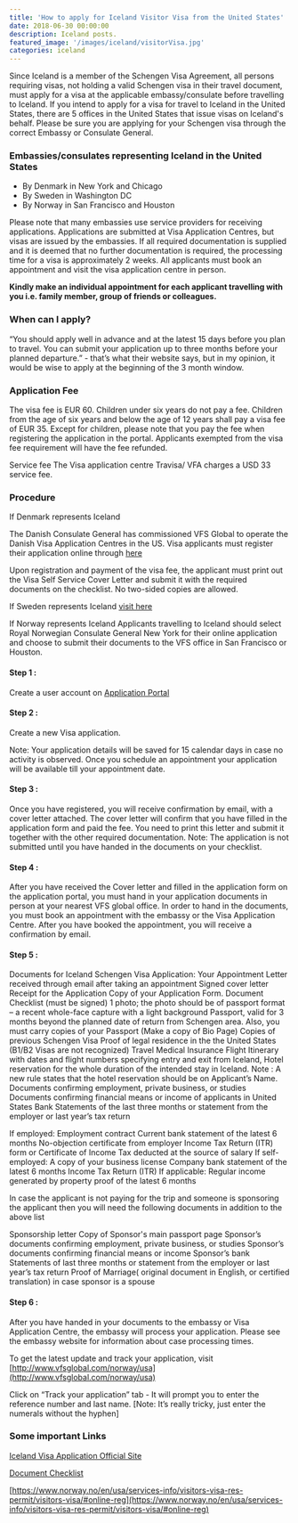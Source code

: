 ```yaml
---
title: 'How to apply for Iceland Visitor Visa from the United States'
date: 2018-06-30 00:00:00
description: Iceland posts.
featured_image: '/images/iceland/visitorVisa.jpg'
categories: iceland
---
```


Since Iceland is a member of the Schengen Visa Agreement, all persons requiring visas, not holding a valid Schengen visa in their travel document, must apply for a visa at the applicable embassy/consulate before travelling to Iceland. If you intend to apply for a visa for travel to Iceland in the United States, there are 5 offices in the United States that issue visas on Iceland's behalf. Please be sure you are applying for your Schengen visa through the correct Embassy or Consulate General.

### Embassies/consulates representing Iceland in the United States
* By Denmark in New York and Chicago
* By Sweden in Washington DC
* By Norway in San Francisco and Houston

Please note that many embassies use service providers for receiving applications. Applications are submitted at Visa Application Centres, but visas are issued by the embassies. If all required documentation is supplied and it is deemed that no further documentation is required, the processing time for a visa is approximately 2 weeks. All applicants must book an appointment and visit the visa application centre in person.

**Kindly make an individual appointment for each applicant travelling with you i.e. family member, group of friends or colleagues.**

### When can I apply?
“You should apply well in advance and at the latest 15 days before you plan to travel. You can submit your application up to three months before your planned departure.” - that’s what their website says, but in my opinion, it would be wise to apply at the beginning of the 3 month window.

### Application Fee
The visa fee is EUR 60. Children under six years do not pay a fee. Children from the age of six years and below the age of 12 years shall pay a visa fee of EUR 35. Except for children, please note that you pay the fee when registering the application in the portal. Applicants exempted from the visa fee requirement will have the fee refunded.

Service fee
The Visa application centre Travisa/ VFA charges a USD 33 service fee.

### Procedure
If Denmark represents Iceland

The Danish Consulate General has commissioned VFS Global to operate the Danish Visa Application Centres in the US. Visa applicants must register their application online through [here](https://www.visaselfservice.um.dk/Trunk/VisaPortal/templates/page.aspx?id=86&epslanguage=EN)

Upon registration and payment of the visa fee, the applicant must print out the Visa Self Service Cover Letter and submit it with the required documents on the checklist. No two-sided copies are allowed.

If Sweden represents Iceland
[visit here](http://www.vfsglobal.se/USA/how-to-apply.html)

If Norway represents Iceland
Applicants travelling to Iceland should select Royal Norwegian Consulate General New York for their online application and choose to submit their documents to the VFS office in San Francisco or Houston.

#### Step 1 :

Create a user account on [Application Portal](https://selfservice.udi.no/?epslanguage=en-GB)


#### Step 2 :

Create a new Visa application.

Note: Your application details will be saved for 15 calendar days in case no activity is observed. Once you schedule an appointment your application will be available till your appointment date.

#### Step 3 :

Once you have registered, you will receive confirmation by email, with a cover letter attached. The cover letter will confirm that you have filled in the application form and paid the fee. You need to print this letter and submit it together with the other required documentation.
Note: The application is not submitted until you have handed in the documents on your checklist.

#### Step 4 :

After you have received the Cover letter and filled in the application form on the application portal, you must hand in your application documents in person at your nearest VFS global office. In order to hand in the documents, you must book an appointment with the embassy or the Visa Application Centre. After you have booked the appointment, you will receive a confirmation by email.

#### Step 5 :

Documents for Iceland Schengen Visa Application:
Your Appointment Letter received through email after taking an appointment
Signed cover letter
Receipt for the Application
Copy of your Application Form.
Document Checklist (must be signed)
1 photo; the photo should be of passport format – a recent whole-face capture with a light background
Passport, valid for 3 months beyond the planned date of return from Schengen area. Also, you must carry copies of your Passport (Make a copy of Bio Page)
Copies of previous Schengen Visa
Proof of legal residence in the the United States (B1/B2 Visas are not recognized)
Travel Medical Insurance
Flight Itinerary with dates and flight numbers specifying entry and exit from Iceland,
Hotel reservation for the whole duration of the intended stay in Iceland. Note : A new rule states that the hotel reservation should be on Applicant’s Name.
Documents confirming employment, private business, or studies
Documents confirming financial means or income of applicants in United States
Bank Statements of the last three months or statement from the employer or last year’s tax return

If employed:
Employment contract
Current bank statement of the latest 6 months
No-objection certificate from employer
Income Tax Return (ITR) form or Certificate of Income Tax deducted at the source of salary
If self-employed:
A copy of your business license
Company bank statement of the latest 6 months
Income Tax Return (ITR)
If applicable:
Regular income generated by property proof of the latest 6 months

In case the applicant is not paying for the trip and someone is sponsoring the applicant then you will need the following documents in addition to the above list

Sponsorship letter
Copy of Sponsor's main passport page
Sponsor’s documents confirming employment, private business, or studies
Sponsor’s documents confirming financial means or income
Sponsor’s bank Statements of last three months or statement from the employer or last year’s tax return
Proof of Marriage( original document in English, or certified translation) in case sponsor is a spouse

#### Step 6 :

After you have handed in your documents to the embassy or Visa Application Centre, the embassy will process your application. Please see the embassy website for information about case processing times.




To get the latest update and track your application, visit
[http://www.vfsglobal.com/norway/usa](http://www.vfsglobal.com/norway/usa)

Click on “Track your application” tab - It will prompt you to enter the reference number and last name. [Note: It’s really tricky, just enter the numerals without the hyphen]


### Some important Links


[Iceland Visa Application Official Site](http://www.utl.is/index.php/en/visas)


[Document Checklist](https://www.norway.no/contentassets/a7bc30faaf4144788590ef48e8a7c750/document-checklist-visitors-visa.pdf)

[https://www.norway.no/en/usa/services-info/visitors-visa-res-permit/visitors-visa/#online-reg](https://www.norway.no/en/usa/services-info/visitors-visa-res-permit/visitors-visa/#online-reg)


